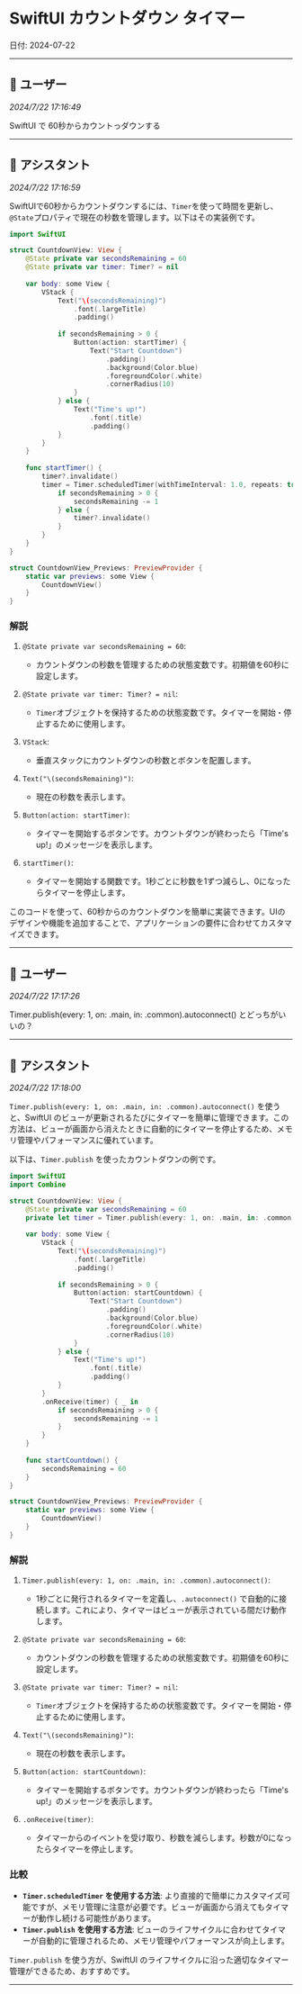 # SwiftUI カウントダウン タイマー

日付: 2024-07-22

---

## 👤 ユーザー
*2024/7/22 17:16:49*

SwiftUI で 60秒からカウントっダウンする

---

## 🤖 アシスタント
*2024/7/22 17:16:59*

SwiftUIで60秒からカウントダウンするには、`Timer`を使って時間を更新し、`@State`プロパティで現在の秒数を管理します。以下はその実装例です。

```swift
import SwiftUI

struct CountdownView: View {
    @State private var secondsRemaining = 60
    @State private var timer: Timer? = nil
    
    var body: some View {
        VStack {
            Text("\(secondsRemaining)")
                .font(.largeTitle)
                .padding()
            
            if secondsRemaining > 0 {
                Button(action: startTimer) {
                    Text("Start Countdown")
                        .padding()
                        .background(Color.blue)
                        .foregroundColor(.white)
                        .cornerRadius(10)
                }
            } else {
                Text("Time's up!")
                    .font(.title)
                    .padding()
            }
        }
    }
    
    func startTimer() {
        timer?.invalidate()
        timer = Timer.scheduledTimer(withTimeInterval: 1.0, repeats: true) { _ in
            if secondsRemaining > 0 {
                secondsRemaining -= 1
            } else {
                timer?.invalidate()
            }
        }
    }
}

struct CountdownView_Previews: PreviewProvider {
    static var previews: some View {
        CountdownView()
    }
}
```

### 解説
1. `@State private var secondsRemaining = 60`:
    - カウントダウンの秒数を管理するための状態変数です。初期値を60秒に設定します。

2. `@State private var timer: Timer? = nil`:
    - `Timer`オブジェクトを保持するための状態変数です。タイマーを開始・停止するために使用します。

3. `VStack`:
    - 垂直スタックにカウントダウンの秒数とボタンを配置します。

4. `Text("\(secondsRemaining)")`:
    - 現在の秒数を表示します。

5. `Button(action: startTimer)`:
    - タイマーを開始するボタンです。カウントダウンが終わったら「Time's up!」のメッセージを表示します。

6. `startTimer()`:
    - タイマーを開始する関数です。1秒ごとに秒数を1ずつ減らし、0になったらタイマーを停止します。

このコードを使って、60秒からのカウントダウンを簡単に実装できます。UIのデザインや機能を追加することで、アプリケーションの要件に合わせてカスタマイズできます。

---

## 👤 ユーザー
*2024/7/22 17:17:26*

Timer.publish(every: 1, on: .main, in: .common).autoconnect() とどっちがいいの？

---

## 🤖 アシスタント
*2024/7/22 17:18:00*

`Timer.publish(every: 1, on: .main, in: .common).autoconnect()` を使うと、SwiftUI のビューが更新されるたびにタイマーを簡単に管理できます。この方法は、ビューが画面から消えたときに自動的にタイマーを停止するため、メモリ管理やパフォーマンスに優れています。

以下は、`Timer.publish` を使ったカウントダウンの例です。

```swift
import SwiftUI
import Combine

struct CountdownView: View {
    @State private var secondsRemaining = 60
    private let timer = Timer.publish(every: 1, on: .main, in: .common).autoconnect()
    
    var body: some View {
        VStack {
            Text("\(secondsRemaining)")
                .font(.largeTitle)
                .padding()
            
            if secondsRemaining > 0 {
                Button(action: startCountdown) {
                    Text("Start Countdown")
                        .padding()
                        .background(Color.blue)
                        .foregroundColor(.white)
                        .cornerRadius(10)
                }
            } else {
                Text("Time's up!")
                    .font(.title)
                    .padding()
            }
        }
        .onReceive(timer) { _ in
            if secondsRemaining > 0 {
                secondsRemaining -= 1
            }
        }
    }
    
    func startCountdown() {
        secondsRemaining = 60
    }
}

struct CountdownView_Previews: PreviewProvider {
    static var previews: some View {
        CountdownView()
    }
}
```

### 解説
1. `Timer.publish(every: 1, on: .main, in: .common).autoconnect()`:
    - 1秒ごとに発行されるタイマーを定義し、`.autoconnect()` で自動的に接続します。これにより、タイマーはビューが表示されている間だけ動作します。

2. `@State private var secondsRemaining = 60`:
    - カウントダウンの秒数を管理するための状態変数です。初期値を60秒に設定します。

3. `@State private var timer: Timer? = nil`:
    - `Timer`オブジェクトを保持するための状態変数です。タイマーを開始・停止するために使用します。

4. `Text("\(secondsRemaining)")`:
    - 現在の秒数を表示します。

5. `Button(action: startCountdown)`:
    - タイマーを開始するボタンです。カウントダウンが終わったら「Time's up!」のメッセージを表示します。

6. `.onReceive(timer)`:
    - タイマーからのイベントを受け取り、秒数を減らします。秒数が0になったらタイマーを停止します。

### 比較
- **`Timer.scheduledTimer` を使用する方法**: より直接的で簡単にカスタマイズ可能ですが、メモリ管理に注意が必要です。ビューが画面から消えてもタイマーが動作し続ける可能性があります。
- **`Timer.publish` を使用する方法**: ビューのライフサイクルに合わせてタイマーが自動的に管理されるため、メモリ管理やパフォーマンスが向上します。

`Timer.publish` を使う方が、SwiftUI のライフサイクルに沿った適切なタイマー管理ができるため、おすすめです。

---
